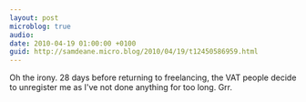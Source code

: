 ```yaml
---
layout: post
microblog: true
audio: 
date: 2010-04-19 01:00:00 +0100
guid: http://samdeane.micro.blog/2010/04/19/t12450586959.html
---
```

Oh the irony. 28 days before returning to freelancing, the VAT people decide to unregister me as I've not done anything for too long. Grr.

